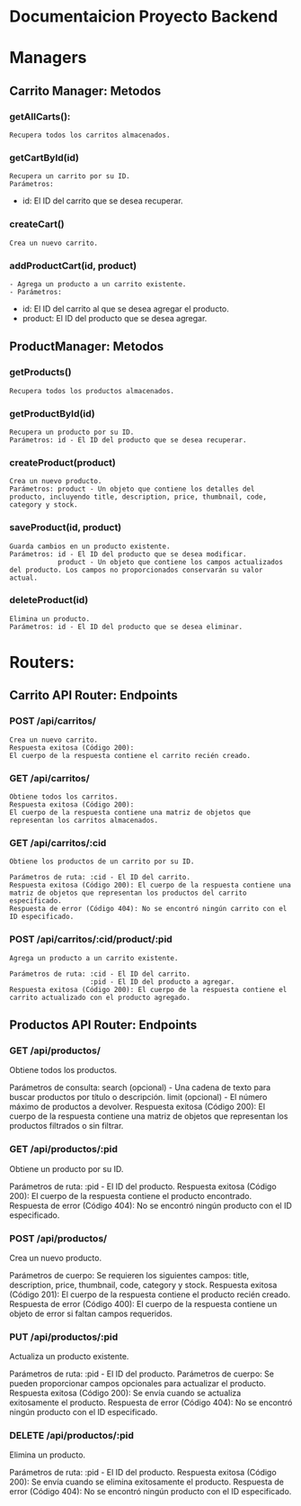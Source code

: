 # Documentaicion Proyecto Backend

# Managers
## Carrito Manager: Metodos

### getAllCarts(): 
    Recupera todos los carritos almacenados.

### getCartById(id)
    Recupera un carrito por su ID.
    Parámetros: 
+ id: El ID del carrito que se desea recuperar.

### createCart()
    Crea un nuevo carrito.

### addProductCart(id, product)
    - Agrega un producto a un carrito existente.
    - Parámetros: 
+ id:  El ID del carrito al que se desea agregar el producto.
+ product:  El ID del producto que se desea agregar.

## ProductManager: Metodos

### getProducts()
    Recupera todos los productos almacenados.
### getProductById(id)
    Recupera un producto por su ID.
    Parámetros: id - El ID del producto que se desea recuperar.
### createProduct(product)
    Crea un nuevo producto.
    Parámetros: product - Un objeto que contiene los detalles del producto, incluyendo title, description, price, thumbnail, code, category y stock.
### saveProduct(id, product)
    Guarda cambios en un producto existente.
    Parámetros: id - El ID del producto que se desea modificar.
                product - Un objeto que contiene los campos actualizados del producto. Los campos no proporcionados conservarán su valor actual.
### deleteProduct(id)
    Elimina un producto.
    Parámetros: id - El ID del producto que se desea eliminar.

# Routers:
## Carrito API Router: Endpoints
### POST /api/carritos/
    Crea un nuevo carrito.
    Respuesta exitosa (Código 200):
    El cuerpo de la respuesta contiene el carrito recién creado.
### GET /api/carritos/
    Obtiene todos los carritos.
    Respuesta exitosa (Código 200):
    El cuerpo de la respuesta contiene una matriz de objetos que representan los carritos almacenados.
### GET /api/carritos/:cid
    Obtiene los productos de un carrito por su ID.

    Parámetros de ruta: :cid - El ID del carrito.
    Respuesta exitosa (Código 200): El cuerpo de la respuesta contiene una matriz de objetos que representan los productos del carrito especificado.
    Respuesta de error (Código 404): No se encontró ningún carrito con el ID especificado.
### POST /api/carritos/:cid/product/:pid
    Agrega un producto a un carrito existente.

    Parámetros de ruta: :cid - El ID del carrito.
                        :pid - El ID del producto a agregar.
    Respuesta exitosa (Código 200): El cuerpo de la respuesta contiene el carrito actualizado con el producto agregado.

## Productos API Router: Endpoints
### GET /api/productos/
Obtiene todos los productos.

Parámetros de consulta:
search (opcional) - Una cadena de texto para buscar productos por título o descripción.
limit (opcional) - El número máximo de productos a devolver.
Respuesta exitosa (Código 200):
El cuerpo de la respuesta contiene una matriz de objetos que representan los productos filtrados o sin filtrar.
### GET /api/productos/:pid
Obtiene un producto por su ID.

Parámetros de ruta:
:pid - El ID del producto.
Respuesta exitosa (Código 200):
El cuerpo de la respuesta contiene el producto encontrado.
Respuesta de error (Código 404):
No se encontró ningún producto con el ID especificado.
### POST /api/productos/
Crea un nuevo producto.

Parámetros de cuerpo:
Se requieren los siguientes campos: title, description, price, thumbnail, code, category y stock.
Respuesta exitosa (Código 201):
El cuerpo de la respuesta contiene el producto recién creado.
Respuesta de error (Código 400):
El cuerpo de la respuesta contiene un objeto de error si faltan campos requeridos.
### PUT /api/productos/:pid
Actualiza un producto existente.

Parámetros de ruta:
:pid - El ID del producto.
Parámetros de cuerpo:
Se pueden proporcionar campos opcionales para actualizar el producto.
Respuesta exitosa (Código 200):
Se envía cuando se actualiza exitosamente el producto.
Respuesta de error (Código 404):
No se encontró ningún producto con el ID especificado.
### DELETE /api/productos/:pid
Elimina un producto.

Parámetros de ruta:
:pid - El ID del producto.
Respuesta exitosa (Código 200):
Se envía cuando se elimina exitosamente el producto.
Respuesta de error (Código 404):
No se encontró ningún producto con el ID especificado.

